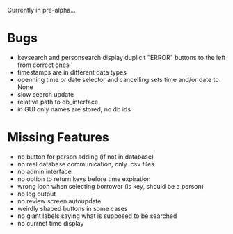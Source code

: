 Currently in pre-alpha...

# Bugs
- keysearch and personsearch display duplicit "ERROR" buttons to the left from correct ones
- timestamps are in different data types
- openning time or date selector and cancelling sets time and/or date to None
- slow search update
- relative path to db_interface
- in GUI only names are stored, no db ids

# Missing Features
- no button for person adding (if not in database)
- no real database communication, only .csv files
- no admin interface
- no option to return keys before time expiration
- wrong icon when selecting borrower (is key, should be a person)
- no log output
- no review screen autoupdate
- weirdly shaped buttons in some cases
- no giant labels saying what is supposed to be searched
- no currnet time display